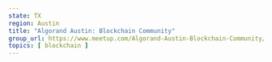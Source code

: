 ```yaml
---
state: TX
region: Austin
title: "Algorand Austin: Blockchain Community"
group_url: https://www.meetup.com/Algorand-Austin-Blockchain-Community/
topics: [ blockchain ]
---
```

